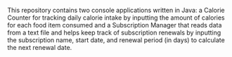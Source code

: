 This repository contains two console applications written in Java: a Calorie Counter for tracking daily calorie intake by inputting the amount of calories for each food item consumed and a Subscription Manager that reads data from a text file and helps keep track of subscription renewals by inputting the subscription name, start date, and renewal period (in days) to calculate the next renewal date.
